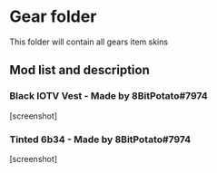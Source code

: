 # Gear folder
This folder will contain all gears item skins

## Mod list and description

### Black IOTV Vest - Made by 8BitPotato#7974
[screenshot]

### Tinted 6b34 - Made by 8BitPotato#7974
[screenshot]

